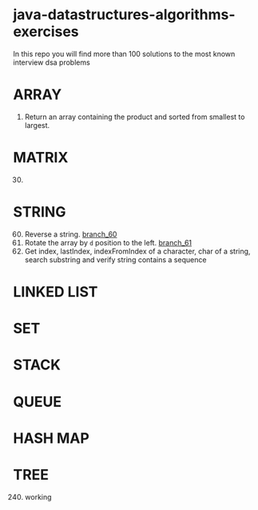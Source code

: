 # java-datastructures-algorithms-exercises
In this repo you will find more than 100 solutions to the most known interview dsa problems


# ARRAY
1. Return an array containing the product and sorted from smallest to largest.

# MATRIX
30.


# STRING
60. Reverse a string. [branch_60](https://github.com/CarlitosDroid/java-datastructures-algorithms-exercises/tree/exercise_60)
61. Rotate the array by `d` position to the left. [branch_61](https://github.com/CarlitosDroid/java-datastructures-algorithms-exercises/tree/exercise_61)
62. Get index, lastIndex, indexFromIndex of a character, char of a string, search substring and verify string contains a sequence

# LINKED LIST

# SET

# STACK

# QUEUE

# HASH MAP

# TREE
240. working

